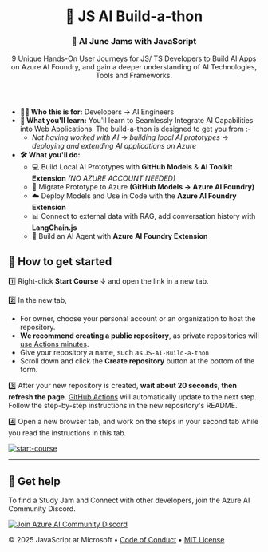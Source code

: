 <header>

# 🚀 JS AI Build-a-thon

### 🤖 AI June Jams with JavaScript

9 Unique Hands-On User Journeys for JS/ TS Developers to Build AI Apps on Azure AI Foundry, and gain a deeper understanding of AI Technologies, Tools and Frameworks.

</header>

- **👩‍💻 Who this is for:** Developers &#8594; AI Engineers
- **🧠 What you'll learn:** You'll learn to Seamlessly Integrate AI Capabilities into Web Applications. The build-a-thon is designed to get you from :-
   -  _Not having worked with AI_ &#8594; _building local AI prototypes_ &#8594; _deploying and extending AI applications on Azure_
- **🛠️ What you'll do:** 
   - 💻 Build Local AI Prototypes with **GitHub Models** & **AI Toolkit Extension** _(NO AZURE ACCOUNT NEEDED)_
   - 🔄 Migrate Prototype to Azure **(GitHub Models &#8594; Azure AI Foundry)**
   - ☁️ Deploy Models and Use in Code with the **Azure AI Foundry Extension**
   - 📊 Connect to external data with RAG, add conversation history with **LangChain.js**
   - 🤖 Build an AI Agent with **Azure AI Foundry Extension**

## 🏁 How to get started

1️⃣ Right-click **Start Course** &#8595; and open the link in a new tab.

2️⃣ In the new tab, 
   - For owner, choose your personal account or an organization to host the repository.
   - **We recommend creating a public repository**, as private repositories will [use Actions minutes](https://docs.github.com/en/billing/managing-billing-for-github-actions/about-billing-for-github-actions).
   - Give your repository a name, such as `JS-AI-Build-a-thon`
   - Scroll down and click the **Create repository** button at the bottom of the form.

3️⃣ After your new repository is created, **wait about 20 seconds, then refresh the page**. [GitHub Actions](https://docs.github.com/actions) will automatically update to the next step. Follow the step-by-step instructions in the new repository's README.

4️⃣ Open a new browser tab, and work on the steps in your second tab while you read the instructions in this tab.


   [![start-course](https://user-images.githubusercontent.com/1221423/235727646-4a590299-ffe5-480d-8cd5-8194ea184546.svg)](https://github.com/new?template_name=JS-Journey-to-AI-Foundry&template_owner=juliamuiruri4)
<footer>

---

## 🤝 Get help 

To find a Study Jam and Connect with other developers, join the Azure AI Community Discord.

[![Join Azure AI Community Discord](https://dcbadge.limes.pink/api/server/kzRShWzttr)](https://discord.gg/kzRShWzttr)

&copy; 2025 JavaScript at Microsoft &bull; [Code of Conduct](https://www.contributor-covenant.org/version/2/1/code_of_conduct/code_of_conduct.md) &bull; [MIT License](https://gh.io/mit)

</footer>
